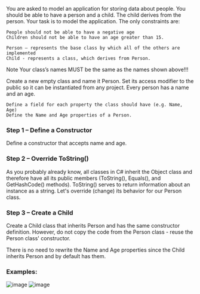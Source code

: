 You are asked to model an application for storing data about people. You should be able to have a person and a child. The child derives from the person. Your task is to model the application. The only constraints are:

	People should not be able to have a negative age
	Children should not be able to have an age greater than 15.

	Person – represents the base class by which all of the others are implemented
	Child - represents a class, which derives from Person.
	
Note
Your class’s names MUST be the same as the names shown above!!!

Create a new empty class and name it Person. Set its access modifier to the public so it can be instantiated from any project. Every person has a name and an age.

	Define a field for each property the class should have (e.g. Name, Age) 
	Define the Name and Age properties of a Person. 

### Step 1 – Define a Constructor

Define a constructor that accepts name and age.

### Step 2 – Override ToString()

As you probably already know, all classes in C# inherit the Object class and therefore have all its public members (ToString(), Equals(), and GetHashCode() methods). ToString() serves to return information about an instance as а string. Let's override (change) its behavior for our Person class.

### Step 3 – Create a Child

Create a Child class that inherits Person and has the same constructor definition. However, do not copy the code from the Person class - reuse the Person class' constructor.

There is no need to rewrite the Name and Age properties since the Child inherits Person and by default has them.

### Examples:

![image](https://user-images.githubusercontent.com/45227327/221173098-e70edcd7-1137-455e-9a73-d40171400d3f.png)
![image](https://user-images.githubusercontent.com/45227327/221173183-75003591-6938-4a3b-b295-df526192ad9d.png)
